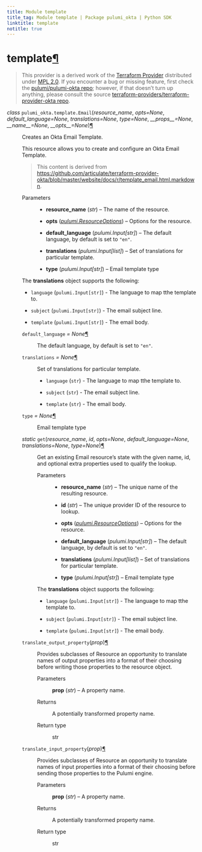 ```yaml
---
title: Module template
title_tag: Module template | Package pulumi_okta | Python SDK
linktitle: template
notitle: true
---
```


<div class="section" id="template">
<h1>template<a class="headerlink" href="#template" title="Permalink to this headline">¶</a></h1>
<blockquote>
<div><p>This provider is a derived work of the <a class="reference external" href="https://github.com/terraform-providers/terraform-provider-okta">Terraform Provider</a> distributed under
<a class="reference external" href="https://www.mozilla.org/en-US/MPL/2.0/">MPL 2.0</a>. If you encounter a bug or missing feature, first check the
<a class="reference external" href="https://github.com/pulumi/pulumi-okta/issues">pulumi/pulumi-okta repo</a>; however, if that doesn’t turn up
anything, please consult the source <a class="reference external" href="https://github.com/terraform-providers/terraform-provider-okta/issues">terraform-providers/terraform-provider-okta repo</a>.</p>
</div></blockquote>
<span class="target" id="module-pulumi_okta.template"></span><dl class="class">
<dt id="pulumi_okta.template.Email">
<em class="property">class </em><code class="sig-prename descclassname">pulumi_okta.template.</code><code class="sig-name descname">Email</code><span class="sig-paren">(</span><em class="sig-param">resource_name</em>, <em class="sig-param">opts=None</em>, <em class="sig-param">default_language=None</em>, <em class="sig-param">translations=None</em>, <em class="sig-param">type=None</em>, <em class="sig-param">__props__=None</em>, <em class="sig-param">__name__=None</em>, <em class="sig-param">__opts__=None</em><span class="sig-paren">)</span><a class="headerlink" href="#pulumi_okta.template.Email" title="Permalink to this definition">¶</a></dt>
<dd><p>Creates an Okta Email Template.</p>
<p>This resource allows you to create and configure an Okta Email Template.</p>
<blockquote>
<div><p>This content is derived from <a class="reference external" href="https://github.com/articulate/terraform-provider-okta/blob/master/website/docs/r/template_email.html.markdown">https://github.com/articulate/terraform-provider-okta/blob/master/website/docs/r/template_email.html.markdown</a>.</p>
</div></blockquote>
<dl class="field-list simple">
<dt class="field-odd">Parameters</dt>
<dd class="field-odd"><ul class="simple">
<li><p><strong>resource_name</strong> (<em>str</em>) – The name of the resource.</p></li>
<li><p><strong>opts</strong> (<a class="reference internal" href="../../pulumi/#pulumi.ResourceOptions" title="pulumi.ResourceOptions"><em>pulumi.ResourceOptions</em></a>) – Options for the resource.</p></li>
<li><p><strong>default_language</strong> (<em>pulumi.Input</em><em>[</em><em>str</em><em>]</em>) – The default language, by default is set to <code class="docutils literal notranslate"><span class="pre">&quot;en&quot;</span></code>.</p></li>
<li><p><strong>translations</strong> (<em>pulumi.Input</em><em>[</em><em>list</em><em>]</em>) – Set of translations for particular template.</p></li>
<li><p><strong>type</strong> (<em>pulumi.Input</em><em>[</em><em>str</em><em>]</em>) – Email template type</p></li>
</ul>
</dd>
</dl>
<p>The <strong>translations</strong> object supports the following:</p>
<ul class="simple">
<li><p><code class="docutils literal notranslate"><span class="pre">language</span></code> (<code class="docutils literal notranslate"><span class="pre">pulumi.Input[str]</span></code>) - The language to map tthe template to.</p></li>
<li><p><code class="docutils literal notranslate"><span class="pre">subject</span></code> (<code class="docutils literal notranslate"><span class="pre">pulumi.Input[str]</span></code>) - The email subject line.</p></li>
<li><p><code class="docutils literal notranslate"><span class="pre">template</span></code> (<code class="docutils literal notranslate"><span class="pre">pulumi.Input[str]</span></code>) - The email body.</p></li>
</ul>
<dl class="attribute">
<dt id="pulumi_okta.template.Email.default_language">
<code class="sig-name descname">default_language</code><em class="property"> = None</em><a class="headerlink" href="#pulumi_okta.template.Email.default_language" title="Permalink to this definition">¶</a></dt>
<dd><p>The default language, by default is set to <code class="docutils literal notranslate"><span class="pre">&quot;en&quot;</span></code>.</p>
</dd></dl>

<dl class="attribute">
<dt id="pulumi_okta.template.Email.translations">
<code class="sig-name descname">translations</code><em class="property"> = None</em><a class="headerlink" href="#pulumi_okta.template.Email.translations" title="Permalink to this definition">¶</a></dt>
<dd><p>Set of translations for particular template.</p>
<ul class="simple">
<li><p><code class="docutils literal notranslate"><span class="pre">language</span></code> (<code class="docutils literal notranslate"><span class="pre">str</span></code>) - The language to map tthe template to.</p></li>
<li><p><code class="docutils literal notranslate"><span class="pre">subject</span></code> (<code class="docutils literal notranslate"><span class="pre">str</span></code>) - The email subject line.</p></li>
<li><p><code class="docutils literal notranslate"><span class="pre">template</span></code> (<code class="docutils literal notranslate"><span class="pre">str</span></code>) - The email body.</p></li>
</ul>
</dd></dl>

<dl class="attribute">
<dt id="pulumi_okta.template.Email.type">
<code class="sig-name descname">type</code><em class="property"> = None</em><a class="headerlink" href="#pulumi_okta.template.Email.type" title="Permalink to this definition">¶</a></dt>
<dd><p>Email template type</p>
</dd></dl>

<dl class="method">
<dt id="pulumi_okta.template.Email.get">
<em class="property">static </em><code class="sig-name descname">get</code><span class="sig-paren">(</span><em class="sig-param">resource_name</em>, <em class="sig-param">id</em>, <em class="sig-param">opts=None</em>, <em class="sig-param">default_language=None</em>, <em class="sig-param">translations=None</em>, <em class="sig-param">type=None</em><span class="sig-paren">)</span><a class="headerlink" href="#pulumi_okta.template.Email.get" title="Permalink to this definition">¶</a></dt>
<dd><p>Get an existing Email resource’s state with the given name, id, and optional extra
properties used to qualify the lookup.</p>
<dl class="field-list simple">
<dt class="field-odd">Parameters</dt>
<dd class="field-odd"><ul class="simple">
<li><p><strong>resource_name</strong> (<em>str</em>) – The unique name of the resulting resource.</p></li>
<li><p><strong>id</strong> (<em>str</em>) – The unique provider ID of the resource to lookup.</p></li>
<li><p><strong>opts</strong> (<a class="reference internal" href="../../pulumi/#pulumi.ResourceOptions" title="pulumi.ResourceOptions"><em>pulumi.ResourceOptions</em></a>) – Options for the resource.</p></li>
<li><p><strong>default_language</strong> (<em>pulumi.Input</em><em>[</em><em>str</em><em>]</em>) – The default language, by default is set to <code class="docutils literal notranslate"><span class="pre">&quot;en&quot;</span></code>.</p></li>
<li><p><strong>translations</strong> (<em>pulumi.Input</em><em>[</em><em>list</em><em>]</em>) – Set of translations for particular template.</p></li>
<li><p><strong>type</strong> (<em>pulumi.Input</em><em>[</em><em>str</em><em>]</em>) – Email template type</p></li>
</ul>
</dd>
</dl>
<p>The <strong>translations</strong> object supports the following:</p>
<ul class="simple">
<li><p><code class="docutils literal notranslate"><span class="pre">language</span></code> (<code class="docutils literal notranslate"><span class="pre">pulumi.Input[str]</span></code>) - The language to map tthe template to.</p></li>
<li><p><code class="docutils literal notranslate"><span class="pre">subject</span></code> (<code class="docutils literal notranslate"><span class="pre">pulumi.Input[str]</span></code>) - The email subject line.</p></li>
<li><p><code class="docutils literal notranslate"><span class="pre">template</span></code> (<code class="docutils literal notranslate"><span class="pre">pulumi.Input[str]</span></code>) - The email body.</p></li>
</ul>
</dd></dl>

<dl class="method">
<dt id="pulumi_okta.template.Email.translate_output_property">
<code class="sig-name descname">translate_output_property</code><span class="sig-paren">(</span><em class="sig-param">prop</em><span class="sig-paren">)</span><a class="headerlink" href="#pulumi_okta.template.Email.translate_output_property" title="Permalink to this definition">¶</a></dt>
<dd><p>Provides subclasses of Resource an opportunity to translate names of output properties
into a format of their choosing before writing those properties to the resource object.</p>
<dl class="field-list simple">
<dt class="field-odd">Parameters</dt>
<dd class="field-odd"><p><strong>prop</strong> (<em>str</em>) – A property name.</p>
</dd>
<dt class="field-even">Returns</dt>
<dd class="field-even"><p>A potentially transformed property name.</p>
</dd>
<dt class="field-odd">Return type</dt>
<dd class="field-odd"><p>str</p>
</dd>
</dl>
</dd></dl>

<dl class="method">
<dt id="pulumi_okta.template.Email.translate_input_property">
<code class="sig-name descname">translate_input_property</code><span class="sig-paren">(</span><em class="sig-param">prop</em><span class="sig-paren">)</span><a class="headerlink" href="#pulumi_okta.template.Email.translate_input_property" title="Permalink to this definition">¶</a></dt>
<dd><p>Provides subclasses of Resource an opportunity to translate names of input properties into
a format of their choosing before sending those properties to the Pulumi engine.</p>
<dl class="field-list simple">
<dt class="field-odd">Parameters</dt>
<dd class="field-odd"><p><strong>prop</strong> (<em>str</em>) – A property name.</p>
</dd>
<dt class="field-even">Returns</dt>
<dd class="field-even"><p>A potentially transformed property name.</p>
</dd>
<dt class="field-odd">Return type</dt>
<dd class="field-odd"><p>str</p>
</dd>
</dl>
</dd></dl>

</dd></dl>

</div>
